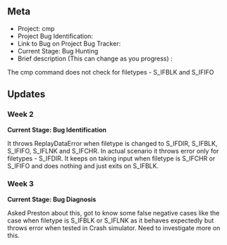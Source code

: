 ## Meta
* Project: cmp
* Project Bug Identification:
* Link to Bug on Project Bug Tracker:
* Current Stage: Bug Hunting
* Brief description (This can change as you progress) :

The cmp command does not check for filetypes - S_IFBLK and S_IFIFO


## Updates

### Week 2

**Current Stage: Bug Identification**

It throws ReplayDataError when filetype is changed to S_IFDIR, S_IFBLK, S_IFIFO, S_IFLNK and S_IFCHR. 
In actual scenario it throws error only for filetypes - S_IFDIR.
It keeps on taking input when filetype is S_IFCHR or S_IFIFO and does nothing and just exits on S_IFBLK.

### Week 3

**Current Stage: Bug Diagnosis**

Asked Preston about this, got to know some false negative cases like the case when filetype is S_IFBLK or S_IFLNK as it behaves expectedly but throws error when tested in Crash simulator.
Need to investigate more on this.
